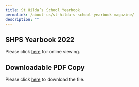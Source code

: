 ```yaml
---
title: St Hilda’s School Yearbook
permalink: /about-us/st-hilda-s-school-yearbook-magazine/
description: ""
---
```

SHPS Yearbook 2022
--------------------------------

Please click [here](https://online.fliphtml5.com/obrr/hozy/)
for online viewing.

Downloadable PDF Copy
----------------------------------

Please click [here](https://docs.google.com/forms/d/e/1FAIpQLSffVcFrB4saPwmI-Dob3eDsXIp-23uInU4Aw2MF6prcp7NItg/viewform) to download the file.